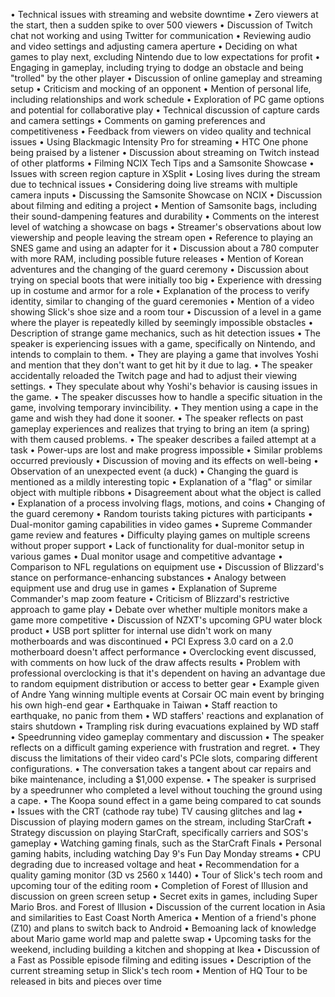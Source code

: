 • Technical issues with streaming and website downtime
• Zero viewers at the start, then a sudden spike to over 500 viewers
• Discussion of Twitch chat not working and using Twitter for communication
• Reviewing audio and video settings and adjusting camera aperture
• Deciding on what games to play next, excluding Nintendo due to low expectations for profit
• Engaging in gameplay, including trying to dodge an obstacle and being "trolled" by the other player
• Discussion of online gameplay and streaming setup
• Criticism and mocking of an opponent
• Mention of personal life, including relationships and work schedule
• Exploration of PC game options and potential for collaborative play
• Technical discussion of capture cards and camera settings
• Comments on gaming preferences and competitiveness
• Feedback from viewers on video quality and technical issues
• Using Blackmagic Intensity Pro for streaming
• HTC One phone being praised by a listener
• Discussion about streaming on Twitch instead of other platforms
• Filming NCIX Tech Tips and a Samsonite Showcase
• Issues with screen region capture in XSplit
• Losing lives during the stream due to technical issues
• Considering doing live streams with multiple camera inputs
• Discussing the Samsonite Showcase on NCIX
• Discussion about filming and editing a project
• Mention of Samsonite bags, including their sound-dampening features and durability
• Comments on the interest level of watching a showcase on bags
• Streamer's observations about low viewership and people leaving the stream open
• Reference to playing an SNES game and using an adapter for it
• Discussion about a 780 computer with more RAM, including possible future releases
• Mention of Korean adventures and the changing of the guard ceremony
• Discussion about trying on special boots that were initially too big
• Experience with dressing up in costume and armor for a role
• Explanation of the process to verify identity, similar to changing of the guard ceremonies
• Mention of a video showing Slick's shoe size and a room tour
• Discussion of a level in a game where the player is repeatedly killed by seemingly impossible obstacles
• Description of strange game mechanics, such as hit detection issues
• The speaker is experiencing issues with a game, specifically on Nintendo, and intends to complain to them.
• They are playing a game that involves Yoshi and mention that they don't want to get hit by it due to lag.
• The speaker accidentally reloaded the Twitch page and had to adjust their viewing settings.
• They speculate about why Yoshi's behavior is causing issues in the game.
• The speaker discusses how to handle a specific situation in the game, involving temporary invincibility.
• They mention using a cape in the game and wish they had done it sooner.
• The speaker reflects on past gameplay experiences and realizes that trying to bring an item (a spring) with them caused problems.
• The speaker describes a failed attempt at a task
• Power-ups are lost and make progress impossible
• Similar problems occurred previously
• Discussion of moving and its effects on well-being
• Observation of an unexpected event (a duck)
• Changing the guard is mentioned as a mildly interesting topic
• Explanation of a "flag" or similar object with multiple ribbons
• Disagreement about what the object is called
• Explanation of a process involving flags, motions, and coins
• Changing of the guard ceremony
• Random tourists taking pictures with participants
• Dual-monitor gaming capabilities in video games
• Supreme Commander game review and features
• Difficulty playing games on multiple screens without proper support
• Lack of functionality for dual-monitor setup in various games
• Dual monitor usage and competitive advantage
• Comparison to NFL regulations on equipment use
• Discussion of Blizzard's stance on performance-enhancing substances
• Analogy between equipment use and drug use in games
• Explanation of Supreme Commander's map zoom feature
• Criticism of Blizzard's restrictive approach to game play
• Debate over whether multiple monitors make a game more competitive
• Discussion of NZXT's upcoming GPU water block product
• USB port splitter for internal use didn't work on many motherboards and was discontinued
• PCI Express 3.0 card on a 2.0 motherboard doesn't affect performance
• Overclocking event discussed, with comments on how luck of the draw affects results
• Problem with professional overclocking is that it's dependent on having an advantage due to random equipment distribution or access to better gear
• Example given of Andre Yang winning multiple events at Corsair OC main event by bringing his own high-end gear
• Earthquake in Taiwan
• Staff reaction to earthquake, no panic from them
• WD staffers' reactions and explanation of stairs shutdown
• Trampling risk during evacuations explained by WD staff
• Speedrunning video gameplay commentary and discussion
• The speaker reflects on a difficult gaming experience with frustration and regret.
• They discuss the limitations of their video card's PCIe slots, comparing different configurations.
• The conversation takes a tangent about car repairs and bike maintenance, including a $1,000 expense.
• The speaker is surprised by a speedrunner who completed a level without touching the ground using a cape.
• The Koopa sound effect in a game being compared to cat sounds
• Issues with the CRT (cathode ray tube) TV causing glitches and lag
• Discussion of playing modern games on the stream, including StarCraft
• Strategy discussion on playing StarCraft, specifically carriers and SOS's gameplay
• Watching gaming finals, such as the StarCraft Finals
• Personal gaming habits, including watching Day 9's Fun Day Monday streams
• CPU degrading due to increased voltage and heat
• Recommendation for a quality gaming monitor (3D vs 2560 x 1440)
• Tour of Slick's tech room and upcoming tour of the editing room
• Completion of Forest of Illusion and discussion on green screen setup
• Secret exits in games, including Super Mario Bros. and Forest of Illusion
• Discussion of the current location in Asia and similarities to East Coast North America
• Mention of a friend's phone (Z10) and plans to switch back to Android
• Bemoaning lack of knowledge about Mario game world map and palette swap
• Upcoming tasks for the weekend, including building a kitchen and shopping at Ikea
• Discussion of a Fast as Possible episode filming and editing issues
• Description of the current streaming setup in Slick's tech room
• Mention of HQ Tour to be released in bits and pieces over time